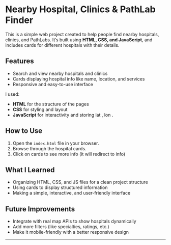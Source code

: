 # Nearby Hospital, Clinics & PathLab Finder

This is a simple web project created to help people find nearby hospitals, clinics, and PathLabs. It’s built using **HTML, CSS, and JavaScript**, and includes cards for different hospitals with their details.  

## Features
- Search and view nearby hospitals and clinics
- Cards displaying hospital info like name, location, and services
- Responsive and easy-to-use interface

I used:
- **HTML** for the structure of the pages
- **CSS** for styling and layout
- **JavaScript** for interactivity and storing lat , lon .

## How to Use
1. Open the `index.html` file in your browser.
2. Browse through the hospital cards.
3. Click on cards to see more info (it will redirect to info)

## What I Learned
- Organizing HTML, CSS, and JS files for a clean project structure
- Using cards to display structured information
- Making a simple, interactive, and user-friendly interface

## Future Improvements
- Integrate with real map APIs to show hospitals dynamically
- Add more filters (like specialties, ratings, etc.)
- Make it mobile-friendly with a better responsive design

---

